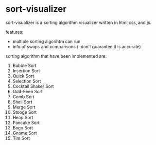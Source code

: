 # sort-visualizer

sort-visualizer is a sorting algorithm visualizer written in html,css, and js.

features:
- multiple sorting algorihtm can run
- info of swaps and comparisons (i don't guarantee it is accurate)

sorting algorithm that have been implemented are:
1. Bubble Sort
2. Insertion Sort
3. Quick Sort
4. Selection Sort
5. Cocktail Shaker Sort
6. Odd-Even Sort
7. Comb Sort
8. Shell Sort
9. Merge Sort
10. Stooge Sort
11. Heap Sort
12. Pancake Sort
13. Bogo Sort
14. Gnome Sort
15. Tim Sort
